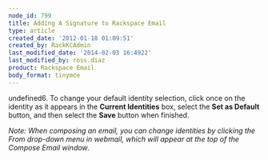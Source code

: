 ```yaml
---
node_id: 799
title: Adding A Signature to Rackspace Email
type: article
created_date: '2012-01-18 01:09:51'
created_by: RackKCAdmin
last_modified_date: '2014-02-03 16:4922'
last_modified_by: ross.diaz
product: Rackspace Email
body_format: tinymce
---
```


undefined6. To change your default identity selection, click once on the
identity as it appears in the **Current Identities** box, select
the **Set as Default** button, and then select the **Save** button when
finished.

*Note:* *When composing an email, you can change identities by clicking
the From drop-down menu in webmail, which will appear at the top of the
Compose Email window*.

